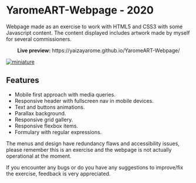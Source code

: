 # YaromeART-Webpage - 2020

Webpage made as an exercise to work with HTML5 and CSS3 with some Javascript content.
The content displayed includes artwork made by myself for several commissioners.

<div align="center">
 
  <p> <strong>Live preview:</strong> https://yaizayarome.github.io/YaromeART-Webpage/</p>

</div>
<a href="https://yaizayarome.github.io/YaromeART-Webpage" target="_blank" rel="noreferrer noopener">
<img src="https://i.imgur.com/lMmoCQN.jpg" alt="miniature"/>
</a>

## Features

- Mobile first approach with media queries.
- Responsive header with fullscreen nav in mobile devices.
- Text and buttons animations.
- Parallax background.
- Responsive grid gallery.
- Responsive flexbox items.
- Formulary with regular expressions.

The menus and design have redundancy flaws and accessibility issues, please remember this is an exercise and the webpage is not actually operational at the moment.

If you encounter any bugs or do you have any suggestions to improve/fix the exercise, feedback is very appreciated.
